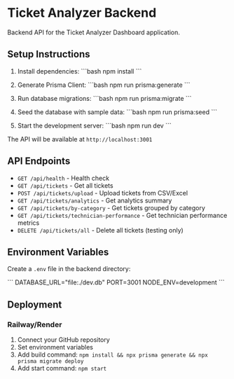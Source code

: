 # Ticket Analyzer Backend

Backend API for the Ticket Analyzer Dashboard application.

## Setup Instructions

1. Install dependencies:
\`\`\`bash
npm install
\`\`\`

2. Generate Prisma Client:
\`\`\`bash
npm run prisma:generate
\`\`\`

3. Run database migrations:
\`\`\`bash
npm run prisma:migrate
\`\`\`

4. Seed the database with sample data:
\`\`\`bash
npm run prisma:seed
\`\`\`

5. Start the development server:
\`\`\`bash
npm run dev
\`\`\`

The API will be available at `http://localhost:3001`

## API Endpoints

- `GET /api/health` - Health check
- `GET /api/tickets` - Get all tickets
- `POST /api/tickets/upload` - Upload tickets from CSV/Excel
- `GET /api/tickets/analytics` - Get analytics summary
- `GET /api/tickets/by-category` - Get tickets grouped by category
- `GET /api/tickets/technician-performance` - Get technician performance metrics
- `DELETE /api/tickets/all` - Delete all tickets (testing only)

## Environment Variables

Create a `.env` file in the backend directory:

\`\`\`
DATABASE_URL="file:./dev.db"
PORT=3001
NODE_ENV=development
\`\`\`

## Deployment

### Railway/Render

1. Connect your GitHub repository
2. Set environment variables
3. Add build command: `npm install && npx prisma generate && npx prisma migrate deploy`
4. Add start command: `npm start`
